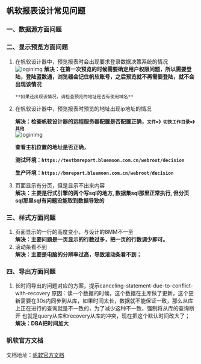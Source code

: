 ## 帆软报表设计常见问题



### 一、数据源方面问题





### 二、显示预览方面问题

1. 在帆软设计器中，预览报表时会出现要求登录数据决策系统的情况  
     ![loginImg](/img/20190929103004.png)
       **解决：在第一次预览的时候需要确定用户权限问题，所以需要登陆，登陆蓝数通，浏览器会记住帆软账号，之后预览就不再需要登陆，就不会出现该情况**

       **如果还出现该情况，请检查预览的地址是否有使用域名**     

2. 在帆软设计器中，预览报表时预览的地址出现ip地址的情况  

    **解决：检查帆软设计器的远程服务器配置是否配置正确，`文件=》切换工作目录=》其他`**  
    ![loginImg](/img/20190929111813.png) 

    **查看主机位置的地址是否正确，**  

    **测试环境：`https://testbmreport.bluemoon.com.cn/webroot/decision`**  

    **生产环境：`https://bmreport.bluemoon.com.cn/webroot/decision`**  

3. 页面显示有分页，但是显示不出来内容  
    **解决：主要是行式引擎的两个写sql的地方, 数据集sql那里正常执行, 但分页sql那里sql有问题没能取到数据导致的**



### 三、样式方面问题

1. 页面显示的一行的高度变小，与设计的8MM不一至  
    **解决：主要问题是一页显示的行数过多，把一页的行数调少即可。**
2. 滚动条看不到  
    **解决：主要是电脑的分辨率过高，导致滚动条看不到；**


### 四、导出方面问题

1. 长时间导出的问题对应的方案，提示canceling-statement-due-to-conflict-with-recovery
    原因：读一个数据的时候，这个数据在主库做了更新，这个更新需要在30s内同步到从库，如果时间太长，数据就不能保证一致，那么从库上正在进行的查询就是不一致的，为了减少这种不一致，强制将从库的查询断开  也就是query从库和recovery从库的冲突，现在把这个默认时间改大了；  
    **解决：DBA把时间加大**













### 帆软官方文档

文档地址：[帆软官方文档](https://help.finereport.com/)
